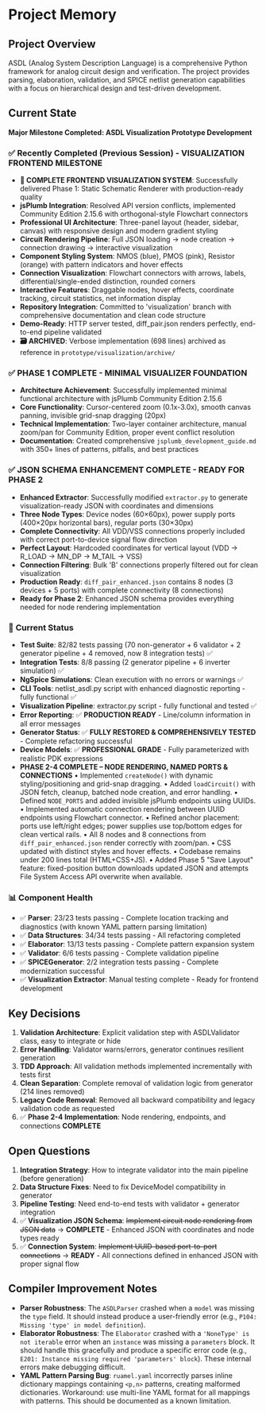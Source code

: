 # Project Memory

## Project Overview
ASDL (Analog System Description Language) is a comprehensive Python framework for analog circuit design and verification. The project provides parsing, elaboration, validation, and SPICE netlist generation capabilities with a focus on hierarchical design and test-driven development.

## Current State
**Major Milestone Completed: ASDL Visualization Prototype Development**

### ✅ **Recently Completed (Previous Session) - VISUALIZATION FRONTEND MILESTONE**
- **🎉 COMPLETE FRONTEND VISUALIZATION SYSTEM**: Successfully delivered Phase 1: Static Schematic Renderer with production-ready quality
- **jsPlumb Integration**: Resolved API version conflicts, implemented Community Edition 2.15.6 with orthogonal-style Flowchart connectors
- **Professional UI Architecture**: Three-panel layout (header, sidebar, canvas) with responsive design and modern gradient styling
- **Circuit Rendering Pipeline**: Full JSON loading → node creation → connection drawing → interactive visualization
- **Component Styling System**: NMOS (blue), PMOS (pink), Resistor (orange) with pattern indicators and hover effects
- **Connection Visualization**: Flowchart connectors with arrows, labels, differential/single-ended distinction, rounded corners
- **Interactive Features**: Draggable nodes, hover effects, coordinate tracking, circuit statistics, net information display
- **Repository Integration**: Committed to 'visualization' branch with comprehensive documentation and clean code structure
- **Demo-Ready**: HTTP server tested, diff_pair.json renders perfectly, end-to-end pipeline validated
- **🗃️ ARCHIVED**: Verbose implementation (698 lines) archived as reference in `prototype/visualization/archive/`

### ✅ **PHASE 1 COMPLETE - MINIMAL VISUALIZER FOUNDATION**
- **Architecture Achievement**: Successfully implemented minimal functional architecture with jsPlumb Community Edition 2.15.6
- **Core Functionality**: Cursor-centered zoom (0.1x-3.0x), smooth canvas panning, invisible grid-snap dragging (20px)
- **Technical Implementation**: Two-layer container architecture, manual zoom/pan for Community Edition, proper event conflict resolution
- **Documentation**: Created comprehensive `jsplumb_development_guide.md` with 350+ lines of patterns, pitfalls, and best practices

### ✅ **JSON SCHEMA ENHANCEMENT COMPLETE - READY FOR PHASE 2**
- **Enhanced Extractor**: Successfully modified `extractor.py` to generate visualization-ready JSON with coordinates and dimensions
- **Three Node Types**: Device nodes (60×60px), power supply ports (400×20px horizontal bars), regular ports (30×30px)
- **Complete Connectivity**: All VDD/VSS connections properly included with correct port-to-device signal flow direction
- **Perfect Layout**: Hardcoded coordinates for vertical layout (VDD → R_LOAD → MN_DP → M_TAIL → VSS)
- **Connection Filtering**: Bulk 'B' connections properly filtered out for clean visualization
- **Production Ready**: `diff_pair_enhanced.json` contains 8 nodes (3 devices + 5 ports) with complete connectivity (8 connections)
- **Ready for Phase 2**: Enhanced JSON schema provides everything needed for node rendering implementation

### 🔧 **Current Status**
- **Test Suite**: 82/82 tests passing (70 non-generator + 6 validator + 2 generator pipeline + 4 removed, now 8 integration tests) ✅
- **Integration Tests**: 8/8 passing (2 generator pipeline + 6 inverter simulation) ✅
- **NgSpice Simulations**: Clean execution with no errors or warnings ✅
- **CLI Tools**: netlist_asdl.py script with enhanced diagnostic reporting - fully functional ✅
- **Visualization Pipeline**: extractor.py script - fully functional and tested ✅
- **Error Reporting**: ✅ **PRODUCTION READY** - Line/column information in all error messages
- **Generator Status**: ✅ **FULLY RESTORED & COMPREHENSIVELY TESTED** - Complete refactoring successful
- **Device Models**: ✅ **PROFESSIONAL GRADE** - Fully parameterized with realistic PDK expressions
- **PHASE 2-4 COMPLETE – NODE RENDERING, NAMED PORTS & CONNECTIONS**
• Implemented `createNode()` with dynamic styling/positioning and grid-snap dragging.
• Added `loadCircuit()` with JSON fetch, cleanup, batched node creation, and error handling.
• Defined `NODE_PORTS` and added invisible jsPlumb endpoints using UUIDs.
• Implemented automatic connection rendering between UUID endpoints using Flowchart connector.
• Refined anchor placement: ports use left/right edges; power supplies use top/bottom edges for clean vertical rails.
• All 8 nodes and 8 connections from `diff_pair_enhanced.json` render correctly with zoom/pan.
• CSS updated with distinct styles and hover effects.
• Codebase remains under 200 lines total (HTML+CSS+JS).
• Added Phase 5 "Save Layout" feature: fixed-position button downloads updated JSON and attempts File System Access API overwrite when available.

### 📊 **Component Health**
- ✅ **Parser**: 23/23 tests passing - Complete location tracking and diagnostics (with known YAML pattern parsing limitation)
- ✅ **Data Structures**: 34/34 tests passing - All refactoring completed  
- ✅ **Elaborator**: 13/13 tests passing - Complete pattern expansion system
- ✅ **Validator**: 6/6 tests passing - Complete validation pipeline
- ✅ **SPICEGenerator**: 2/2 integration tests passing - Complete modernization successful
- ✅ **Visualization Extractor**: Manual testing complete - Ready for frontend development

## Key Decisions
1. **Validation Architecture**: Explicit validation step with ASDLValidator class, easy to integrate or hide
2. **Error Handling**: Validator warns/errors, generator continues resilient generation
3. **TDD Approach**: All validation methods implemented incrementally with tests first
4. **Clean Separation**: Complete removal of validation logic from generator (214 lines removed)
5. **Legacy Code Removal**: Removed all backward compatibility and legacy validation code as requested
6. ✅ **Phase 2-4 Implementation**: Node rendering, endpoints, and connections **COMPLETE**

## Open Questions
1. **Integration Strategy**: How to integrate validator into the main pipeline (before generation)
2. **Data Structure Fixes**: Need to fix DeviceModel compatibility in generator
3. **Pipeline Testing**: Need end-to-end tests with validator + generator integration
4. ✅ **Visualization JSON Schema**: ~~Implement circuit node rendering from JSON data~~ → **COMPLETE** - Enhanced JSON with coordinates and node types ready
5. ✅ **Connection System**: ~~Implement UUID-based port-to-port connections~~ → **READY** - All connections defined in enhanced JSON with proper signal flow

## Compiler Improvement Notes
- **Parser Robustness**: The `ASDLParser` crashed when a `model` was missing the `type` field. It should instead produce a user-friendly error (e.g., `P104: Missing 'type' in model definition`).
- **Elaborator Robustness**: The `Elaborator` crashed with a `'NoneType' is not iterable` error when an `instance` was missing a `parameters` block. It should handle this gracefully and produce a specific error code (e.g., `E201: Instance missing required 'parameters' block`). These internal errors make debugging difficult.
- **YAML Pattern Parsing Bug**: `ruamel.yaml` incorrectly parses inline dictionary mappings containing `<p,n>` patterns, creating malformed dictionaries. Workaround: use multi-line YAML format for all mappings with patterns. This should be documented as a known limitation.
